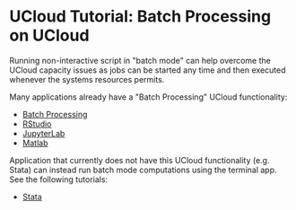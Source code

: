 # UCloud Tutorial: Batch Processing on UCloud

Running non-interactive script in "batch mode" can help overcome the UCloud capacity issues as jobs can be started any time and then executed whenever the systems resources permits.  

Many applications already have a "Batch Processing" UCloud functionality:

- [Batch Processing](https://docs.cloud.sdu.dk/Apps/batch_apps.html)
- [RStudio](https://docs.cloud.sdu.dk/Apps/rstudio.html?highlight=rstudio)
- [JupyterLab](https://docs.cloud.sdu.dk/Apps/jupyter-lab.html?highlight=jupyterlab)
- [Matlab](https://docs.cloud.sdu.dk/Apps/matlab.html?highlight=matlab)
 
Application that currently does not have this UCloud functionality (e.g. Stata) can instead run batch mode computations using the terminal app. See the following tutorials:

- [Stata](https://github.com/CBS-HPC/UCloud_BatchMode/blob/main/Stata.ipynb)
